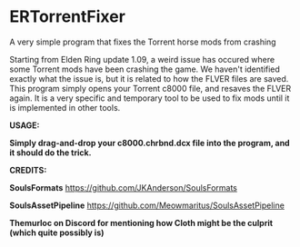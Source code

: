 # ERTorrentFixer
A very simple program that fixes the Torrent horse mods from crashing

Starting from Elden Ring update 1.09, a weird issue has occured where some Torrent mods have been crashing the game. We haven't identified exactly what the issue is, but it is related to how the FLVER files are saved. This program simply opens your Torrent c8000 file, and resaves the FLVER again. It is a very specific and temporary tool to be used to fix mods until it is implemented in other tools.

**USAGE:**

**Simply drag-and-drop your c8000.chrbnd.dcx file into the program, and it should do the trick.**


**CREDITS:**

**SoulsFormats** https://github.com/JKAnderson/SoulsFormats

**SoulsAssetPipeline** https://github.com/Meowmaritus/SoulsAssetPipeline

**Themurloc on Discord for mentioning how Cloth might be the culprit (which quite possibly is)**
